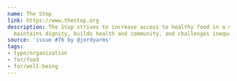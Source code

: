 ```yaml
---
name: The Stop
link: https://www.thestop.org
description: The Stop strives to increase access to healthy food in a manner that
  maintains dignity, builds health and community, and challenges inequality.
source: 'issue #76 by @jordyarms'
tags:
- type/organization
- for/food
- for/well-being
---
```


<!-- Community added from GitHub issue #76 -->
